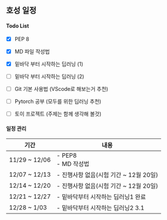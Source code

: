 ## 호성 일정

#### Todo List
- [X] PEP 8
- [X] MD 파일 작성법
- [X] 밑바닥 부터 시작하는 딥러닝 (1)
- [ ] 밑바닥 부터 시작하는 딥러닝 (2)
- [ ] Git 기본 사용법 (VScode로 해보는거 추천)
- [ ] Pytorch 공부 (모두를 위한 딥러닝 추천)
- [ ] 토이 프로젝트 (주제는 함께 생각해 볼것)


#### 일정 관리

기간 | 내용
-- | --
11/29 ~ 12/06  | - PEP8 </br> - MD 작성법
12/07 ~ 12/13  | - 진행사항 없음(시험 기간 ~ 12월 20일)
12/14 ~ 12/20  | - 진행사항 없음(시험 기간 ~ 12월 20일)
12/21 ~ 12/27  | - 밑바닥부터 시작하는 딥러닝1 완료
12/28 ~ 1/03   | - 밑바닥부터 시작하는 딥러닝2 3.1
